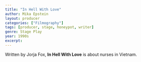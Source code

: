 ```yaml
---
title: "In Hell With Love"
author: Mika Epstein
layout: producer
categories: ["Filmography"]
tags: [producer, stage, honeypot, writer]
genre: Stage Play
year: 1990s
excerpt: 
---
```


Written by Jorja Fox, **In Hell With Love** is about nurses in Vietnam.